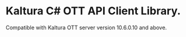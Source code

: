 # Kaltura C# OTT API Client Library.
Compatible with Kaltura OTT server version 10.6.0.10 and above.
